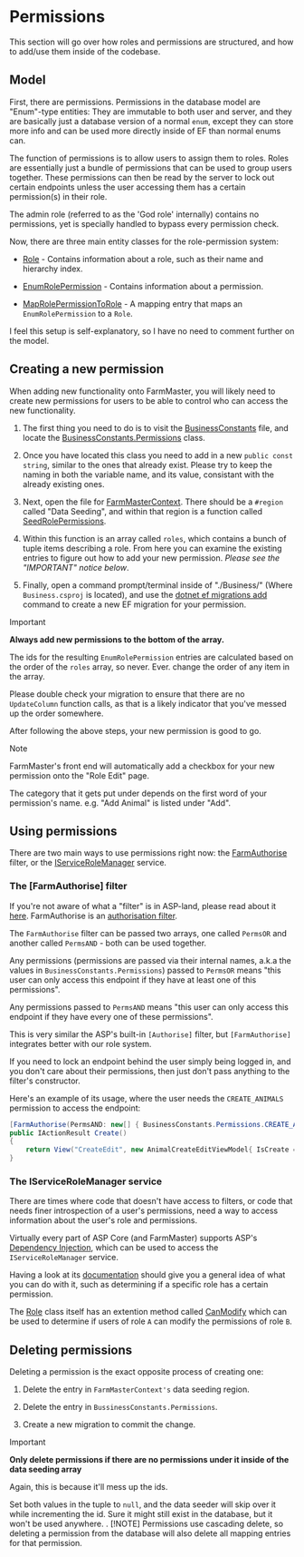 # Permissions

This section will go over how roles and permissions are structured, and how to add/use them inside of the codebase.

## Model

First, there are permissions. Permissions in the database model are "Enum"-type entities: They are immutable to both user and server, and they
are basically just a database version of a normal `enum`, except they can store more info and can be used more directly inside of EF than normal
enums can.

The function of permissions is to allow users to assign them to roles. Roles are essentially just a bundle of permissions that can
be used to group users together. These permissions can then be read by the server to lock out certain endpoints unless the user
accessing them has a certain permission(s) in their role.

The admin role (referred to as the 'God role' internally) contains no permissions, yet is specially handled to bypass every
permission check.

Now, there are three main entity classes for the role-permission system:

* [Role](xref:Business.Model.Role) - Contains information about a role, such as their name and hierarchy index.

* [EnumRolePermission](xref:Business.Model.EnumRolePermission) - Contains information about a permission.

* [MapRolePermissionToRole](xref:Business.Model.MapRolePermissionToRole) - A mapping entry that maps an `EnumRolePermission` to a `Role`.

I feel this setup is self-explanatory, so I have no need to comment further on the model.

## Creating a new permission

When adding new functionality onto FarmMaster, you will likely need to create new permissions for users to be able to control
who can access the new functionality.

1. The first thing you need to do is to visit the [BusinessConstants](xref:Business.Model.BusinessConstants) file, and locate the
   [BusinessConstants.Permissions](xref:Business.Model.BusinessConstants.Permissions) class.

2. Once you have located this class you need to add in a new `public const string`, similar to the ones that already exist. Please
   try to keep the naming in both the variable name, and its value, consistant with the already existing ones.

3. Next, open the file for [FarmMasterContext](xref:Business.Model.FarmMasterContext). There should be a `#region` called "Data Seeding", and
   within that region is a function called [SeedRolePermissions](xref:Business.Model.FarmMasterContext.SeedRolePermissions).

4. Within this function is an array called `roles`, which contains a bunch of tuple items describing a role. From here you can examine
   the existing entries to figure out how to add your new permission. *Please see the "IMPORTANT" notice below*.

5. Finally, open a command prompt/terminal inside of "./Business/" (Where `Business.csproj` is located), and use the [dotnet ef migrations add](https://docs.microsoft.com/en-us/ef/core/managing-schemas/migrations/?tabs=dotnet-core-cli#create-a-migration)
   command to create a new EF migration for your permission.

> [!IMPORTANT]
> **Always add new permissions to the bottom of the array.**
>
> The ids for the resulting `EnumRolePermission` entries are calculated based on the order of the `roles` array, so never. Ever. change
> the order of any item in the array.
>
> Please double check your migration to ensure that there are no `UpdateColumn` function calls, as that is a likely indicator that you've messed up the order somewhere.

After following the above steps, your new permission is good to go.

> [!NOTE]
> FarmMaster's front end will automatically add a checkbox for your new permission onto the "Role Edit" page.
>
> The category that it gets put under depends on the first word of your permission's name. e.g. "Add Animal" is listed under "Add".

## Using permissions

There are two main ways to use permissions right now: the [FarmAuthorise](xref:FarmMaster.Filters.FarmAuthorise) filter, or the
[IServiceRoleManager](xref:FarmMaster.Services.IServiceRoleManager) service.

### The [FarmAuthorise] filter

If you're not aware of what a "filter" is in ASP-land, please read about it [here](https://docs.microsoft.com/en-us/aspnet/core/mvc/controllers/filters?view=aspnetcore-3.1).
FarmAuthorise is an [authorisation filter](https://docs.microsoft.com/en-us/aspnet/core/mvc/controllers/filters?view=aspnetcore-3.1#authorization-filters).

The `FarmAuthorise` filter can be passed two arrays, one called `PermsOR` and another called `PermsAND` - both can be used together.

Any permissions (permissions are passed via their internal names, a.k.a the values in `BusinessConstants.Permissions`) passed to `PermsOR` means
"this user can only access this endpoint if they have at least one of this permissions".

Any permissions passed to `PermsAND` means "this user can only access this endpoint if they have every one of these permissions".

This is very similar the ASP's built-in `[Authorise]` filter, but `[FarmAuthorise]` integrates better with our role system.

If you need to lock an endpoint behind the user simply being logged in, and you don't care about their permissions, then just
don't pass anything to the filter's constructor.

Here's an example of its usage, where the user needs the `CREATE_ANIMALS` permission to access the endpoint:

```csharp
[FarmAuthorise(PermsAND: new[] { BusinessConstants.Permissions.CREATE_ANIMALS })]
public IActionResult Create()
{
    return View("CreateEdit", new AnimalCreateEditViewModel{ IsCreate = true });
}
```

### The IServiceRoleManager service

There are times where code that doesn't have access to filters, or code that needs finer introspection of a user's permissions, need a way
to access information about the user's role and permissions.

Virtually every part of ASP Core (and FarmMaster) supports ASP's [Dependency Injection](https://docs.microsoft.com/en-us/aspnet/core/fundamentals/dependency-injection?view=aspnetcore-3.1), which can be used to access the `IServiceRoleManager` service.

Having a look at its [documentation](xref:FarmMaster.Services.IServiceRoleManager) should give you a general idea of what you can do with it, such
as determining if a specific role has a certain permission.

The [Role](xref:Business.Model.Role) class itself has an extention method called [CanModify](xref:Business.Model.RoleExtentions.CanModify) which can be used to determine
if users of role `A` can modify the permissions of role `B`.

## Deleting permissions

Deleting a permission is the exact opposite process of creating one:

1. Delete the entry in `FarmMasterContext's` data seeding region.

2. Delete the entry in `BussinessConstants.Permissions`.

3. Create a new migration to commit the change.

> [!IMPORTANT]
> **Only delete permissions if there are no permissions under it inside of the data seeding array**
>
> Again, this is because it'll mess up the ids.
>
> Set both values in the tuple to `null`, and the data seeder will skip over it while incrementing the id.
> Sure it might still exist in the database, but it won't be used anywhere.
.
> [!NOTE]
> Permissions use cascading delete, so deleting a permission from the database will also delete all mapping entries for that permission.
